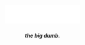 <div align="center"><img src="main.svg" width="200" height="50"></div>
<div align="center"><h5>the big dumb.</h5></div>
